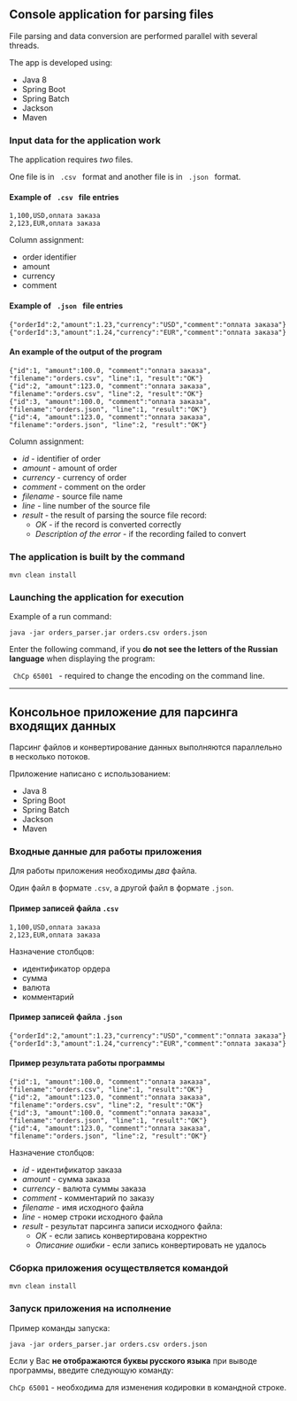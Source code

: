 ## Console application for parsing files

File parsing and data conversion are performed parallel with several threads.

The app is developed using:
- Java 8
- Spring Boot
- Spring Batch
- Jackson
- Maven

### Input data for the application work

The application requires *two* files.

One file is in <code> .csv </code> format and another file is in <code> .json </code> format.

#### Example of <code> .csv </code> file entries

```
1,100,USD,оплата заказа
2,123,EUR,оплата заказа
```
Column assignment:
- order identifier
- amount
- currency
- comment

#### Example of <code> .json </code> file entries

```
{"orderId":2,"amount":1.23,"currency":"USD","comment":"оплата заказа"}
{"orderId":3,"amount":1.24,"currency":"EUR","comment":"оплата заказа"}
```

#### An example of the output of the program

```
{"id":1, "amount":100.0, "comment":"оплата заказа", "filename":"orders.csv", "line":1, "result":"OK"}
{"id":2, "amount":123.0, "comment":"оплата заказа", "filename":"orders.csv", "line":2, "result":"OK"}
{"id":3, "amount":100.0, "comment":"оплата заказа", "filename":"orders.json", "line":1, "result":"OK"}
{"id":4, "amount":123.0, "comment":"оплата заказа", "filename":"orders.json", "line":2, "result":"OK"}
```

Column assignment:
- *id* - identifier of order 
- *amount* - amount of order 
- *currency* - currency of order 
- *comment* - comment on the order
- *filename* - source file name
- *line*  - line number of the source file
- *result* - the result of parsing the source file record:
    - *OK* - if the record is converted correctly
    - *Description of the error* - if the recording failed to convert

### The application is built by the command

<code>mvn clean install</code>

### Launching the application for execution

Example of a run command:

<code>java -jar orders_parser.jar orders.csv orders.json</code>

Enter the following command, if you **do not see the letters of the Russian language** when displaying the program:

<code> ChCp 65001 </code> - required to change the encoding on the command line.

***

## Консольное приложение для парсинга входящих данных

Парсинг файлов и конвертирование данных выполняются параллельно в несколько потоков.

Приложение написано с использованием:
- Java 8
- Spring Boot
- Spring Batch
- Jackson
- Maven

### Входные данные для работы приложения

Для работы приложения необходимы *два* файла.  

Один файл в формате <code>.csv</code>, а другой файл в формате <code>.json</code>.

#### Пример записей файла <code>.csv</code>

```
1,100,USD,оплата заказа
2,123,EUR,оплата заказа
```
Назначение столбцов:
- идентификатор ордера
- сумма
- валюта
- комментарий

#### Пример записей файла <code>.json</code>

```
{"orderId":2,"amount":1.23,"currency":"USD","comment":"оплата заказа"}
{"orderId":3,"amount":1.24,"currency":"EUR","comment":"оплата заказа"}
```

#### Пример результата работы программы 

```
{"id":1, "amount":100.0, "comment":"оплата заказа", "filename":"orders.csv", "line":1, "result":"OK"}
{"id":2, "amount":123.0, "comment":"оплата заказа", "filename":"orders.csv", "line":2, "result":"OK"}
{"id":3, "amount":100.0, "comment":"оплата заказа", "filename":"orders.json", "line":1, "result":"OK"}
{"id":4, "amount":123.0, "comment":"оплата заказа", "filename":"orders.json", "line":2, "result":"OK"}
```
Назначение столбцов:
- *id* - идентификатор заказа
- *amount* - сумма заказа
- *currency* - валюта суммы заказа
- *comment* - комментарий по заказу
- *filename* - имя исходного файла
- *line* - номер строки исходного файла
- *result* - результат парсинга записи исходного файла:
  - *OK* - если запись конвертирована корректно
  - *Описание ошибки* - если запись конвертировать не удалось 

### Сборка приложения осуществляется командой

<code>mvn clean install</code>

### Запуск приложения на исполнение

Пример команды запуска: 

<code>java -jar orders_parser.jar orders.csv orders.json</code>

Если у Вас **не отображаются буквы русского языка** при выводе программы, введите следующую команду:

<code>ChCp 65001</code> - необходима для изменения кодировки в командной строке.

